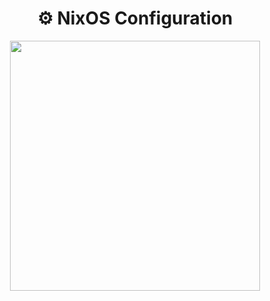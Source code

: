 <div align="center">
	<h1>⚙️ NixOS Configuration</h1>
	<img width="400" src="https://github.com/pweth/dotfiles/assets/22416843/bf22ddd3-bfb0-47a1-bd60-b46be7568bbd">
</div>

